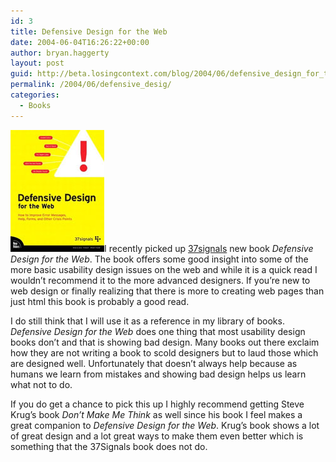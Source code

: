 ```yaml
---
id: 3
title: Defensive Design for the Web
date: 2004-06-04T16:26:22+00:00
author: bryan.haggerty
layout: post
guid: http://beta.losingcontext.com/blog/2004/06/defensive_design_for_the_web.php
permalink: /2004/06/defensive_desig/
categories:
  - Books
---
```

[<img src="/blog/wp-content/uploads/legacy/defensive-design-book.jpg" alt="Defensive Design for the Web" class="image-right" border="0" height="195" width="150" />](http://www.amazon.com/exec/obidos/tg/detail/-/073571410X/qid=1086381686/sr=8-1/ref=sr_8_xs_ap_i1_xgl14/102-5906890-8409700?v=glance&s=books&n=507846 "Check out 'Defensive Design for the Web' at Amazon")I recently picked up [37signals](http://www.37signals.com "Visit 37Signals web site") new book _Defensive Design for the Web_. The book offers some good insight into some of the more basic usability design issues on the web and while it is a quick read I wouldn&#8217;t recommend it to the more advanced designers. If you&#8217;re new to web design or finally realizing that there is more to creating web pages than just html this book is probably a good read.

I do still think that I will use it as a reference in my library of books. _Defensive Design for the Web_ does one thing that most usability design books don&#8217;t and that is showing bad design. Many books out there exclaim how they are not writing a book to scold designers but to laud those which are designed well. Unfortunately that doesn&#8217;t always help because as humans we learn from mistakes and showing bad design helps us learn what not to do.

If you do get a chance to pick this up I highly recommend getting Steve Krug&#8217;s book _Don&#8217;t Make Me Think_ as well since his book I feel makes a great companion to _Defensive Design for the Web_. Krug&#8217;s book shows a lot of great design and a lot great ways to make them even better which is something that the 37Signals book does not do.